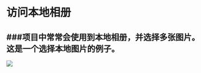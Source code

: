 # 访问本地相册
###项目中常常会使用到本地相册，并选择多张图片。这是一个选择本地图片的例子。
---
![](https://github.com/LiWeiQin/SelectPhotoDemo/blob/master/selectPhoto.gif)  
